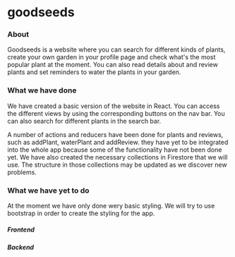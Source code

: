 # goodseeds

### About
Goodseeds is a website where you can search for different kinds of plants, create your own garden in your profile page and check what's the most popular plant at the moment. You can also read details about and review plants and set reminders to water the plants in your garden.

### What we have done
We have created a basic version of the website in React. You can access the different views by using the corresponding buttons on the nav bar. You can also search for different plants in the search bar.

A number of actions and reducers have been done for plants and reviews, such as addPlant, waterPlant and addReview. they have yet to be integrated into the whole app because some of the functionality have not been done yet.
We have also created the necessary collections in Firestore that we will use. The structure in those collections may be updated as we discover new problems.

### What we have yet to do

At the moment we have only done wery basic styling. We will try to use bootstrap in order to create the styling for the app.

##### Frontend


##### Backend
